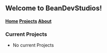 ## Welcome to BeanDevStudios!

#### [Home](https://beandevstudios.com/) [Projects]() [About]()

### Current Projects
- No current Projects

